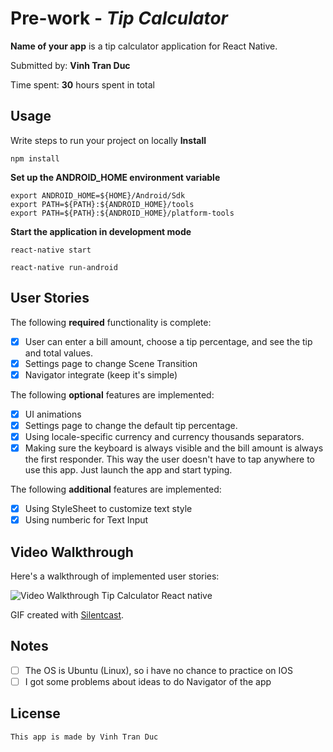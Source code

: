 # Pre-work - *Tip Calculator*

**Name of your app** is a tip calculator application for React Native.

Submitted by: **Vinh Tran Duc**

Time spent: **30** hours spent in total


## Usage 

Write steps to run your project on locally
**Install**
```
npm install
```

**Set up the ANDROID_HOME environment variable**
```
export ANDROID_HOME=${HOME}/Android/Sdk
export PATH=${PATH}:${ANDROID_HOME}/tools
export PATH=${PATH}:${ANDROID_HOME}/platform-tools
```

**Start the application in development mode**
```
react-native start
```
```
react-native run-android
```

## User Stories

The following **required** functionality is complete:

* [x] User can enter a bill amount, choose a tip percentage, and see the tip and total values.
* [x] Settings page to change Scene Transition 
* [x] Navigator integrate (keep it's simple) 

The following **optional** features are implemented:
* [x] UI animations
* [x] Settings page to change the default tip percentage.
* [x] Using locale-specific currency and currency thousands separators.
* [x] Making sure the keyboard is always visible and the bill amount is always the first responder. This way the user doesn't have to tap anywhere to use this app. Just launch the app and start typing.

The following **additional** features are implemented:

- [x] Using StyleSheet to customize text style
- [x] Using numberic for Text Input

## Video Walkthrough 

Here's a walkthrough of implemented user stories:

<img src='http://i.imgur.com/KhOmoyM.gif' title='Video Walkthrough Tip Calculator React native' width='' alt='Video Walkthrough Tip Calculator React native' />


GIF created with [Silentcast](https://github.com/colinkeenan/silentcast).

## Notes

- [ ] The OS is Ubuntu (Linux), so i have no chance to practice on IOS
- [ ] I got some problems about ideas to do Navigator of the app

## License
```
This app is made by Vinh Tran Duc
```
